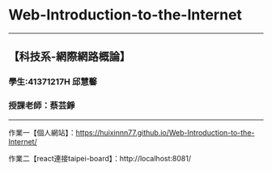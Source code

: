 # Web-Introduction-to-the-Internet
---
【科技系-網際網路概論】
---
### 學生:41371217H 邱慧馨
### 授課老師：蔡芸錚
---
作業一【個人網站】：[https://huixinnn77.github.io/Web-Introduction-to-the-Internet/
](https://huixinnn77.github.io/Web-Introduction-to-the-Internet/index.html)

作業二【react連接taipei-board】：http://localhost:8081/

